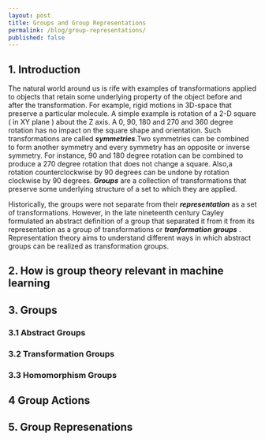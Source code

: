 ```yaml
---
layout: post
title: Groups and Group Representations
permalink: /blog/group-representations/
published: false
---
```


## 1. Introduction
The natural world around us is rife with examples of transformations applied to objects that retain some underlying property of the object before and after the transformation. For example, rigid motions in 3D-space that preserve a particular molecule.   A simple example is rotation of a 2-D square ( in XY plane ) about the Z axis. A 0, 90, 180 and 270 and 360 degree rotation has no impact on the square shape and orientation.  Such transformations are called ***symmetries***.Two symmetries can be combined to form another symmetry and every symmetry has an opposite or inverse symmetry. For instance,  90 and 180 degree rotation can be combined to produce a 270 degree rotation that does not change a square. Also,a  rotation counterclockwise by 90 degrees can be undone by rotation clockwise by 90 degrees. ***Groups*** are a collection of transformations that preserve some underlying structure of a set to  which they are applied.

Historically, the groups were not separate from their ***representation*** as a set of transformations. However, in the late nineteenth century Cayley formulated an abstract definition of a group that separated it from it from its representation as a group of transformations or ***tranformation groups*** . Representation theory aims to understand different ways in which abstract groups can be realized as transformation groups.

## 2. How is group theory relevant in machine learning

## 3. Groups

### 3.1 Abstract Groups

### 3.2 Transformation Groups

### 3.3 Homomorphism Groups

## 4 Group Actions

## 5. Group Represenations





